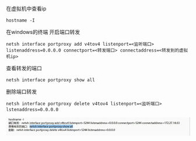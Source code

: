在虚拟机中查看ip

```
hostname -I
```

在windows的终端
开启端口转发
```
netsh interface portproxy add v4tov4 listenport=<监听端口> listenaddress=0.0.0.0 connectport=<转发端口> connectaddress=<转发到的虚拟机ip>
```

查看转发的端口
```
netsh interface portproxy show all
```

删除端口转发
```
netsh interface portproxy delete v4tov4 listenport=<监听端口> lstenaddress=0.0.0.0
```
![](image/ecd102995b4adca6c2e8dc72dece4b2.png)